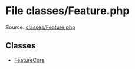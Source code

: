 File classes/Feature.php
=========

Source: [classes/Feature.php](https://github.com/PrestaShop/PrestaShop/blob/1.6.1.0/classes/Feature.php)


Classes
-------

* [FeatureCore](class.FeatureCore.md)

